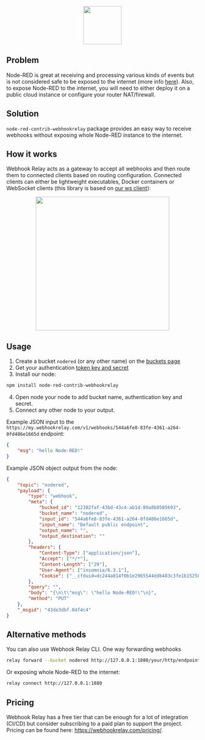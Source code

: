 <p align="center">
    <a href="https://webhookrelay.com" target="_blank"><img width="100"src="https://webhookrelay.com/images/sat_logo.png"></a>
</p>

## Problem

Node-RED is great at receiving and processing various kinds of events but is not considered safe to be exposed to the internet (more info [here](https://github.com/node-red/cookbook.nodered.org/wiki/How-to-safely-expose-Node-RED-to-the-Internet)). Also, to expose Node-RED to the internet, you will need to either deploy it on a public cloud instance or configure your router NAT/firewall.  

<!-- Ubiquitous HTTP protocol allows any application to talk to any other application over the network. However, sometimes applications are behind firewalls, routers that don't do NAT, or just don't have an HTTP server at all. In this case applications would have to do HTTP polling that is slower and more resource intensive task. -->

## Solution

`node-red-contrib-webhookrelay` package provides an easy way to receive webhooks without exposing whole Node-RED instance to the internet. 

## How it works

Webhook Relay acts as a gateway to accept all webhooks and then route them to connected clients based on routing configuration. Connected clients can either be lightweight executables, Docker containers or WebSocket clients (this library is based on [our ws client](https://www.npmjs.com/package/webhookrelay-ws-client)):

<p align="center">
    <a href="https://webhookrelay.com" target="_blank"><img width="350" src="https://webhookrelay.com/images/whr-high-level.jpg"></a>
</p>

## Usage

1. Create a bucket `nodered` (or any other name) on the [buckets page](https://my.webhookrelay.com/buckets)
2. Get your authentication [token key and secret](https://my.webhookrelay.com/tokens)
3. Install our node:

```bash
npm install node-red-contrib-webhookrelay
```

4. Open node your node to add bucket name, authentication key and secret.
5. Connect any other node to your output.

Example JSON input to the `https://my.webhookrelay.com/v1/webhooks/544a6fe8-83fe-4361-a264-0fd486e1665d` endpoint:

```json
{
	"msg": "hello Node-RED!"
}
```

Example JSON object output from the node:

```json
{
	"topic": "nodered",
	"payload": {
		"type": "webhook",
		"meta": {
			"bucked_id": "12302faf-43bd-43c4-ab1d-89a8b0505693",
			"bucket_name": "nodered",
			"input_id": "544a6fe8-83fe-4361-a264-0fd486e1665d",
			"input_name": "Default public endpoint",
			"output_name": "",
			"output_destination": ""
		},
		"headers": {
			"Content-Type": ["application/json"],
			"Accept": ["*/*"],
			"Content-Length": ["29"],
			"User-Agent": ["insomnia/6.3.1"],
			"Cookie": ["__cfduid=dc244a014f0b1e2965544ddb483c3fe1b1525866866"]
		},
		"query": "",
		"body": "{\n\t\"msg\": \"hello Node-RED!\"\n}",
		"method": "PUT"
	},
	"_msgid": "43de3dbf.04f4c4"
}
```

## Alternative methods

You can also use Webhook Relay CLI. One way forwarding webhooks 

```bash
relay forward --bucket nodered http://127.0.0.1:1880/your/http/endpoint
```

Or exposing whole Node-RED to the internet:

```bash
relay connect http://127.0.0.1:1880
```

## Pricing

Webhook Relay has a free tier that can be enough for a lot of integration (CI/CD) but consider subscribing to a paid plan to support the project. Pricing can be found here: https://webhookrelay.com/pricing/. 